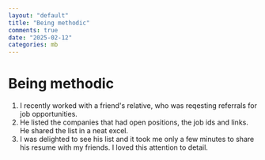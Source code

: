 ```yaml
---
layout: "default"
title: "Being methodic"
comments: true
date: "2025-02-12"
categories: mb
---
```


# Being methodic

1. I recently worked with a friend's relative, who was reqesting referrals for job opportunities.
2. He listed the companies that had open positions, the job ids and links. He shared the list in a neat excel.
3. I was delighted to see his list and it took me only a few minutes to share his resume with my friends. I loved this attention to detail.
